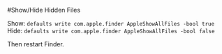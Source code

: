 #Show/Hide Hidden Files

Show: `defaults write com.apple.finder AppleShowAllFiles -bool true` 
Hide: `defaults write com.apple.finder AppleShowAllFiles -bool false`

Then restart Finder. 